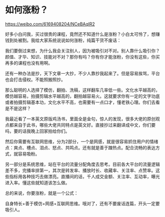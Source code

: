 # 如何涨粉？

https://weibo.com/6169408204/NCeBAqlR2

好多小白问我，买过很贵的课程，竟然还不知道什么是涨粉？小白太可怜了，想赚钱到处被割。我给大家系统说说如何涨粉，纯篇干货不废话：  
  
我们要倒过来想，为什么我会关注别人，因为被吸引对不对。别人靠什么吸引你？颜值、才华、知识、技能对不对？那你有吗？你有你才能涨粉，你没有这些，你买再多的课程也没有用啊。  
  
还有一种办法是抄，天下文章一大抄，不少人靠抄我起来了。但是容易挨骂，平台也会打击侵权。不能照搬照抄。  
  
那么聪明的人选择了模仿，翻拍、洗稿，这样翻车几率低一些。文化水平越高的，模仿越容易，拍摄剪辑水平越高的，翻拍越容易火。这就要求你有一定的文字功底或者拍摄剪辑基本功，文化水平不高，也需要有一点口才，懂老铁心理。你们去看是不是这样？  
  
我最近看了一本英文原版鸡汤书，里面全是金句，惊人的发现，很多大佬的原创观点都来自于此书，哪些大佬共同特点是英文好。直接抄过来翻译成中文，你们要吗，要的话我晚上回家拍给你们。  
  
然后你需要有互联网思维，分为2部分，一个是网感，就是很容易抓住用户的情绪点：爽点、槽点、泪点、怒点、共鸣点。还有就是善于蹭热点。配合流畅的表达方式，就容易吸粉。  
  
另一部分是系统思维，站在平台的流量分配角度去思考。目前各大平台的流量逻辑差不多，完播率排第一，其次是转发率、播放时长、收藏率、关注率、点赞率。这些指标用各种技巧去做漂亮。直播间的话，千人成交金额、关注率、互动率，曝光进入率。懂这些就知道该怎么做。  
  
总的来说，你要涨粉，就是一个公式：  
  
自身特长+善于模仿+网感+互联网思维。哦对了，还有不要废话连篇，开头一定要吸引人。